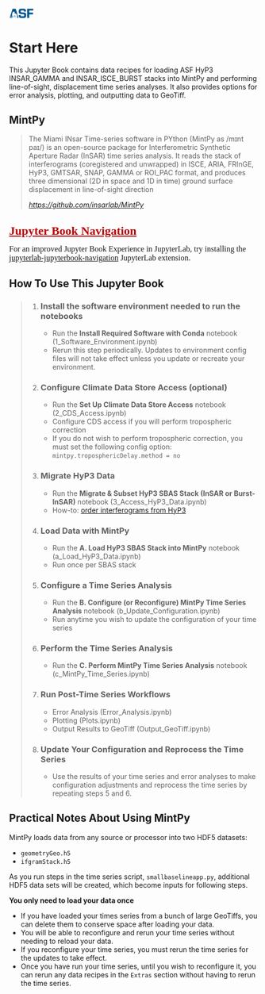 <img src="ASF_logo.svg" alt="ASF logo" width="10%"/>

# Start Here

This Jupyter Book contains data recipes for loading ASF HyP3 INSAR_GAMMA and INSAR_ISCE_BURST stacks into MintPy and performing line-of-sight, displacement time series analyses. It also provides options for error analysis, plotting, and outputting data to GeoTiff.

## MintPy

>The Miami INsar Time-series software in PYthon (MintPy as /mɪnt paɪ/) is an open-source package for Interferometric Synthetic Aperture Radar (InSAR) time series analysis. It reads the stack of interferograms (coregistered and unwrapped) in ISCE, ARIA, FRInGE, HyP3, GMTSAR, SNAP, GAMMA or ROI_PAC format, and produces three dimensional (2D in space and 1D in time) ground surface displacement in line-of-sight direction
>
>*https://github.com/insarlab/MintPy*

<br>
<div class="alert alert-success">
<font face="Calibri" size="5"><b><font color='rgba(200,0,0,0.2)'> <u>Jupyter Book Navigation</u></font></b></font>

<font face="Calibri" size="3">For an improved Jupyter Book Experience in JupyterLab, try installing the [jupyterlab-jupyterbook-navigation](https://pypi.org/project/jupyterlab-jupyterbook-navigation/) JupyterLab extension.
</font>
</div>

## How To Use This Jupyter Book

>1. ### Install the software environment needed to run the notebooks
>
>    - Run the **Install Required Software with Conda** notebook (1_Software_Environment.ipynb)
>    - Rerun this step periodically. Updates to environment config files will not take effect unless you update or recreate your environment.
>
>1. ### Configure Climate Data Store Access (optional)
>
>    - Run the **Set Up Climate Data Store Access** notebook (2_CDS_Access.ipynb)
>    - Configure CDS access if you will perform tropospheric correction
>    - If you do not wish to perform tropospheric correction, you must set the following config option: `mintpy.troposphericDelay.method = no`
>
>1. ### Migrate HyP3 Data
>
>    - Run the **Migrate & Subset HyP3 SBAS Stack (InSAR or Burst-InSAR)** notebook (3_Access_HyP3_Data.ipynb)
>    - How-to: [order interferograms from HyP3](https://storymaps.arcgis.com/stories/68a8a3253900411185ae9eb6bb5283d3)
>
>1. ### Load Data with MintPy
>
>    - Run the **A. Load HyP3 SBAS Stack into MintPy** notebook (a_Load_HyP3_Data.ipynb)
>    - Run once per SBAS stack
>  
>1. ### Configure a Time Series Analysis
>
>    - Run the **B. Configure (or Reconfigure) MintPy Time Series Analysis** notebook (b_Update_Configuration.ipynb)
>    - Run anytime you wish to update the configuration of your time series
>  
>1. ### Perform the Time Series Analysis
>
>    - Run the **C. Perform MintPy Time Series Analysis** notebook (c_MintPy_Time_Series.ipynb)
>
>1. ### Run Post-Time Series Workflows
>
>    - Error Analysis (Error_Analysis.ipynb)
>    - Plotting (Plots.ipynb)
>    - Output Results to GeoTiff (Output_GeoTiff.ipynb)
>  
> 1. ### Update Your Configuration and Reprocess the Time Series
>
>    - Use the results of your time series and error analyses to make configuration adjustments and reprocess the time series by repeating steps 5 and 6.


## Practical Notes About Using MintPy
MintPy loads data from any source or processor into two HDF5 datasets:
- `geometryGeo.h5`
- `ifgramStack.h5`

As you run steps in the time series script, `smallbaselineapp.py`, additional HDF5 data sets will be created, which become inputs for following steps.

**You only need to load your data once**
- If you have loaded your times series from a bunch of large GeoTiffs, you can delete them to conserve space after loading your data.
- You will be able to reconfigure and rerun your time series without needing to reload your data.
- If you reconfigure your time series, you must rerun the time series for the updates to take effect.
- Once you have run your time series, until you wish to reconfigure it, you can rerun any data recipes in the `Extras` section without having to rerun the time series. 





